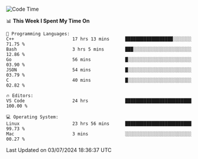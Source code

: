 
<!--START_SECTION:waka-->
![Code Time](http://img.shields.io/badge/Code%20Time-2%2C182%20hrs%208%20mins-blue)

📊 **This Week I Spent My Time On** 

```text
💬 Programming Languages: 
C++                      17 hrs 13 mins      ██████████████████░░░░░░░   71.75 % 
Bash                     3 hrs 5 mins        ███░░░░░░░░░░░░░░░░░░░░░░   12.86 % 
Go                       56 mins             █░░░░░░░░░░░░░░░░░░░░░░░░   03.90 % 
JSON                     54 mins             █░░░░░░░░░░░░░░░░░░░░░░░░   03.79 % 
C                        40 mins             █░░░░░░░░░░░░░░░░░░░░░░░░   02.82 % 

🔥 Editors: 
VS Code                  24 hrs              █████████████████████████   100.00 % 

💻 Operating System: 
Linux                    23 hrs 56 mins      █████████████████████████   99.73 % 
Mac                      3 mins              ░░░░░░░░░░░░░░░░░░░░░░░░░   00.27 % 
```


 Last Updated on 03/07/2024 18:36:37 UTC
<!--END_SECTION:waka-->

